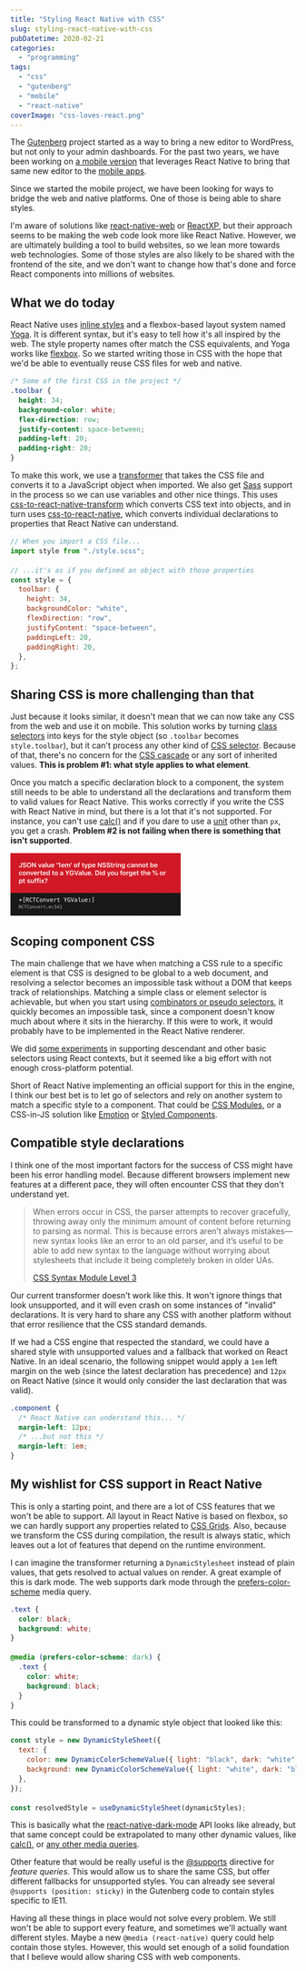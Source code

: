 ```yaml
---
title: "Styling React Native with CSS"
slug: styling-react-native-with-css
pubDatetime: 2020-02-21
categories:
  - "programming"
tags:
  - "css"
  - "gutenberg"
  - "mobile"
  - "react-native"
coverImage: "css-loves-react.png"
---
```


The [Gutenberg](https://wordpress.org/gutenberg/) project started as a way to bring a new editor to WordPress, but not only to your admin dashboards. For the past two years, we have been working on [a mobile version](https://en.blog.wordpress.com/2020/01/20/the-block-editor-is-now-supported-on-mobile-devices/) that leverages React Native to bring that same new editor to the [mobile apps](https://apps.wordpress.com).

Since we started the mobile project, we have been looking for ways to bridge the web and native platforms. One of those is being able to share styles.

I'm aware of solutions like [react-native-web](https://github.com/necolas/react-native-web) or [ReactXP](https://microsoft.github.io/reactxp/), but their approach seems to be making the web code look more like React Native. However, we are ultimately building a tool to build websites, so we lean more towards web technologies. Some of those styles are also likely to be shared with the frontend of the site, and we don't want to change how that's done and force React components into millions of websites.

## What we do today

React Native uses [inline styles](https://facebook.github.io/react-native/docs/style) and a flexbox-based layout system named [Yoga](https://yogalayout.com). It is different syntax, but it's easy to tell how it's all inspired by the web. The style property names ofter match the CSS equivalents, and Yoga works like [flexbox](https://developer.mozilla.org/en-US/docs/Web/CSS/CSS_Flexible_Box_Layout). So we started writing those in CSS with the hope that we'd be able to eventually reuse CSS files for web and native.

```css
/* Some of the first CSS in the project */
.toolbar {
  height: 34;
  background-color: white;
  flex-direction: row;
  justify-content: space-between;
  padding-left: 20;
  padding-right: 20;
}
```

To make this work, we use a [transformer](https://github.com/wordpress-mobile/gutenberg-mobile/blob/ddb8b3fd1553dd57e528dcc0029b2bc014f585ed/sass-transformer.js) that takes the CSS file and converts it to a JavaScript object when imported. We also get [Sass](https://sass-lang.com) support in the process so we can use variables and other nice things. This uses [css-to-react-native-transform](https://github.com/kristerkari/css-to-react-native-transform/) which converts CSS text into objects, and in turn uses [css-to-react-native](https://github.com/styled-components/css-to-react-native), which converts individual declarations to properties that React Native can understand.

```javascript
// When you import a CSS file...
import style from "./style.scss";

// ...it's as if you defined an object with those properties
const style = {
  toolbar: {
    height: 34,
    backgroundColor: "white",
    flexDirection: "row",
    justifyContent: "space-between",
    paddingLeft: 20,
    paddingRight: 20,
  },
};
```

## Sharing CSS is more challenging than that

Just because it looks similar, it doesn't mean that we can now take any CSS from the web and use it on mobile. This solution works by turning [class selectors](https://developer.mozilla.org/en-US/docs/Web/CSS/Class_selectors) into keys for the style object (so `.toolbar` becomes `style.toolbar`), but it can't process any other kind of [CSS selector](https://developer.mozilla.org/en-US/docs/Web/CSS/CSS_Selectors). Because of that, there's no concern for the [CSS cascade](https://wattenberger.com/blog/css-cascade) or any sort of inherited values. **This is problem #1: what style applies to what element**.

Once you match a specific declaration block to a component, the system still needs to be able to understand all the declarations and transform them to valid values for React Native. This works correctly if you write the CSS with React Native in mind, but there is a lot that it's not supported. For instance, you can't use [calc()](https://developer.mozilla.org/en-US/docs/Web/CSS/calc) and if you dare to use a [unit](https://developer.mozilla.org/en-US/docs/Web/CSS/CSS_Values_and_Units) other than `px`, you get a crash. **Problem #2 is not failing when there is something that isn't supported**.

![](images/Simulator-Screen-Shot-iPhone-11-2020-02-21-at-12.29.10-300x110.png)

## Scoping component CSS

The main challenge that we have when matching a CSS rule to a specific element is that CSS is designed to be global to a web document, and resolving a selector becomes an impossible task without a DOM that keeps track of relationships. Matching a simple class or element selector is achievable, but when you start using [combinators or pseudo selectors](https://developer.mozilla.org/en-US/docs/Web/CSS/CSS_Selectors), it quickly becomes an impossible task, since a component doesn't know much about where it sits in the hierarchy. If this were to work, it would probably have to be implemented in the React Native renderer.

We did [some experiments](https://developer.mozilla.org/en-US/docs/Web/CSS/Descendant_combinator) in supporting descendant and other basic selectors using React contexts, but it seemed like a big effort with not enough cross-platform potential.

Short of React Native implementing an official support for this in the engine, I think our best bet is to let go of selectors and rely on another system to match a specific style to a component. That could be [CSS Modules](https://github.com/css-modules/css-modules), or a CSS-in-JS solution like [Emotion](https://github.com/css-modules/css-modules) or [Styled Components](https://www.styled-components.com).

## Compatible style declarations

I think one of the most important factors for the success of CSS might have been his error handling model. Because different browsers implement new features at a different pace, they will often encounter CSS that they don't understand yet.

> When errors occur in CSS, the parser attempts to recover gracefully, throwing away only the minimum amount of content before returning to parsing as normal. This is because errors aren’t always mistakes—new syntax looks like an error to an old parser, and it’s useful to be able to add new syntax to the language without worrying about stylesheets that include it being completely broken in older UAs.
>
> [CSS Syntax Module Level 3](https://www.w3.org/TR/css-syntax-3/#error-handling)

Our current transformer doesn't work like this. It won't ignore things that look unsupported, and it will even crash on some instances of "invalid" declarations. It is very hard to share any CSS with another platform without that error resilience that the CSS standard demands.

If we had a CSS engine that respected the standard, we could have a shared style with unsupported values and a fallback that worked on React Native. In an ideal scenario, the following snippet would apply a `1em` left margin on the web (since the latest declaration has precedence) and `12px` on React Native (since it would only consider the last declaration that was valid).

```css
.component {
  /* React Native can understand this... */
  margin-left: 12px;
  /* ...but not this */
  margin-left: 1em;
}
```

## My wishlist for CSS support in React Native

This is only a starting point, and there are a lot of CSS features that we won't be able to support. All layout in React Native is based on flexbox, so we can hardly support any properties related to [CSS Grids](https://developer.mozilla.org/en-US/docs/Web/CSS/CSS_Grid_Layout/Basic_Concepts_of_Grid_Layout). Also, because we transform the CSS during compilation, the result is always static, which leaves out a lot of features that depend on the runtime environment.

I can imagine the transformer returning a `DynamicStylesheet` instead of plain values, that gets resolved to actual values on render. A great example of this is dark mode. The web supports dark mode through the [prefers-color-scheme](https://developer.mozilla.org/en-US/docs/Web/CSS/@media/prefers-color-scheme) media query.

```css
.text {
  color: black;
  background: white;
}

@media (prefers-color-scheme: dark) {
  .text {
    color: white;
    background: black;
  }
}
```

This could be transformed to a dynamic style object that looked like this:

```javascript
const style = new DynamicStyleSheet({
  text: {
    color: new DynamicColorSchemeValue({ light: "black", dark: "white" }),
    background: new DynamicColorSchemeValue({ light: "white", dark: "black" }),
  },
});

const resolvedStyle = useDynamicStyleSheet(dynamicStyles);
```

This is basically what the [react-native-dark-mode](https://github.com/codemotionapps/react-native-dark-mode) API looks like already, but that same concept could be extrapolated to many other dynamic values, like [calc()](https://developer.mozilla.org/en-US/docs/Web/CSS/calc), or [any other media queries](https://developer.mozilla.org/en-US/docs/Web/CSS/Media_Queries/Using_media_queries).

Other feature that would be really useful is the [@supports](https://developer.mozilla.org/en-US/docs/Web/CSS/@supports) directive for _feature queries_. This would allow us to share the same CSS, but offer different fallbacks for unsupported styles. You can already see several `@supports (position: sticky)` in the Gutenberg code to contain styles specific to IE11.

Having all these things in place would not solve every problem. We still won't be able to support every feature, and sometimes we'll actually want different styles. Maybe a new `@media (react-native)` query could help contain those styles. However, this would set enough of a solid foundation that I believe would allow sharing CSS with web components.
